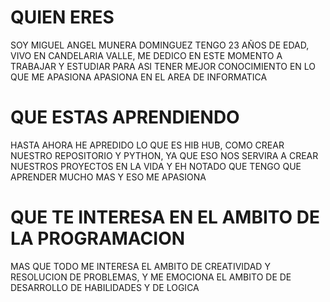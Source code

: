 
# QUIEN ERES

SOY MIGUEL ANGEL MUNERA DOMINGUEZ TENGO 23 AÑOS DE EDAD, VIVO EN CANDELARIA VALLE, ME DEDICO EN ESTE MOMENTO A TRABAJAR Y ESTUDIAR PARA ASI TENER MEJOR CONOCIMIENTO EN LO QUE ME APASIONA APASIONA EN EL AREA DE INFORMATICA

# QUE ESTAS APRENDIENDO
HASTA AHORA HE APREDIDO LO QUE ES HIB HUB, COMO CREAR NUESTRO REPOSITORIO Y PYTHON, YA QUE ESO NOS SERVIRA A CREAR NUESTROS PROYECTOS EN LA VIDA Y EH NOTADO QUE TENGO QUE APRENDER MUCHO MAS Y ESO ME APASIONA


# QUE TE INTERESA EN EL AMBITO DE LA PROGRAMACION
MAS QUE TODO ME INTERESA EL AMBITO DE CREATIVIDAD Y RESOLUCION DE PROBLEMAS, Y ME EMOCIONA EL AMBITO DE DE DESARROLLO DE HABILIDADES Y DE LOGICA
